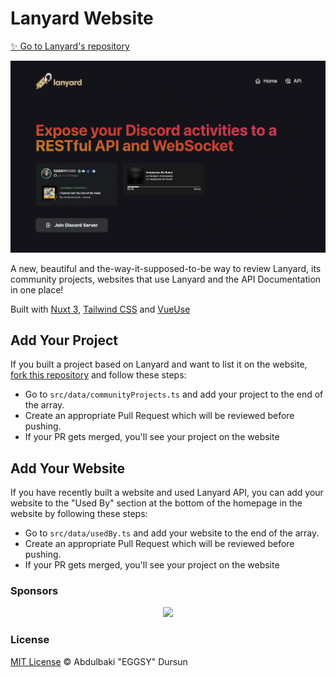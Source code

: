 # Lanyard Website

[✨ Go to Lanyard's repository](https://github.com/phineas/lanyard)

<p align="center">
  <img src="/demo.png" alt="demo image" />
</p>

A new, beautiful and the-way-it-supposed-to-be way to review Lanyard, its community projects, websites that use Lanyard and the API Documentation in one place!

Built with [Nuxt 3](https://v3.nuxtjs.org), [Tailwind CSS](https://tailwindcss.com) and [VueUse](https://vueuse.org)

## Add Your Project

If you built a project based on Lanyard and want to list it on the website, [fork this repository](https://github.com/eggsy/lanyard-web/fork) and follow these steps:

- Go to `src/data/communityProjects.ts` and add your project to the end of the array.
- Create an appropriate Pull Request which will be reviewed before pushing.
- If your PR gets merged, you'll see your project on the website

## Add Your Website

If you have recently built a website and used Lanyard API, you can add your website to the "Used By" section at the bottom of the homepage in the website by following these steps:

- Go to `src/data/usedBy.ts` and add your website to the end of the array.
- Create an appropriate Pull Request which will be reviewed before pushing.
- If your PR gets merged, you'll see your project on the website

### Sponsors

<p align="center">
  <a href="https://github.com/sponsors/eggsy">
    <img src='https://cdn.jsdelivr.net/gh/eggsy/.github/sponsors.svg'/>
  </a>
</p>

### License

[MIT License](https://github.com/eggsy/lanyard-web/blob/main/LICENSE) © Abdulbaki "EGGSY" Dursun
